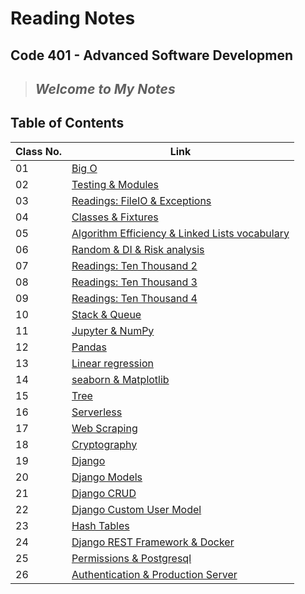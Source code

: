 # Reading Notes

## Code 401 - Advanced Software Developmen

> ## *Welcome to My Notes*

## Table of Contents

| Class No. | Link                                                                                                                 |
|-----------|----------------------------------------------------------------------------------------------------------------------|
| 01        | [Big O](https://muhammadqasemtarboush1.github.io/reading-notes/Class%2001/)                                          |
| 02        | [Testing & Modules](https://muhammadqasemtarboush1.github.io/reading-notes/Class%2002/)                              |
| 03        | [Readings: FileIO & Exceptions](https://muhammadqasemtarboush1.github.io/reading-notes/Class%2003/)                  |
| 04        | [Classes & Fixtures](https://muhammadqasemtarboush1.github.io/reading-notes/Class%2004/)                             |
| 05        | [Algorithm Efficiency & Linked Lists vocabulary](https://muhammadqasemtarboush1.github.io/reading-notes/Class%2005/) |
| 06        | [Random & DI & Risk analysis](https://muhammadqasemtarboush1.github.io/reading-notes/Class%2006/)                    |
| 07        | [Readings: Ten Thousand 2](https://muhammadqasemtarboush1.github.io/reading-notes/Class%2007/)                       |
| 08        | [Readings: Ten Thousand 3](https://muhammadqasemtarboush1.github.io/reading-notes/Class%2008/)                       |
| 09        | [Readings: Ten Thousand 4](https://muhammadqasemtarboush1.github.io/reading-notes/Class%2009/)                       |
| 10        | [Stack & Queue](https://muhammadqasemtarboush1.github.io/reading-notes/Class%2010/)                                  |
| 11        | [Jupyter & NumPy](https://muhammadqasemtarboush1.github.io/reading-notes/Class%2011/)                                |
| 12        | [Pandas](https://muhammadqasemtarboush1.github.io/reading-notes/Class%2012/)                                         |
| 13        | [Linear regression](https://muhammadqasemtarboush1.github.io/reading-notes/Class%2013/)                              |
| 14        | [seaborn & Matplotlib](https://muhammadqasemtarboush1.github.io/reading-notes/Class%2014/)                           |
| 15        | [Tree](https://muhammadqasemtarboush1.github.io/reading-notes/Class%2015/)                                           |
| 16        | [Serverless](https://muhammadqasemtarboush1.github.io/reading-notes/Class%2016/)                                     |
| 17        | [Web Scraping](https://muhammadqasemtarboush1.github.io/reading-notes/Class%2017/)                                   |
| 18        | [Cryptography](https://muhammadqasemtarboush1.github.io/reading-notes/Class%2018/)                                   |
| 19        | [Django](https://muhammadqasemtarboush1.github.io/reading-notes/Class%2019/)                                         |
| 20        | [Django Models](https://muhammadqasemtarboush1.github.io/reading-notes/Class%2020/)                                  |
| 21        | [Django CRUD](https://muhammadqasemtarboush1.github.io/reading-notes/Class%2021/)                                    |
| 22        | [Django Custom User Model](https://muhammadqasemtarboush1.github.io/reading-notes/Class%2022/)                       |
| 23        | [Hash Tables ](https://muhammadqasemtarboush1.github.io/reading-notes/Class%2023/)                                   |
| 24        | [Django REST Framework & Docker ](https://muhammadqasemtarboush1.github.io/reading-notes/Class%2024/)                |
| 25        | [Permissions & Postgresql ](https://muhammadqasemtarboush1.github.io/reading-notes/Class%2025/)                      |
| 26        | [Authentication & Production Server ](https://muhammadqasemtarboush1.github.io/reading-notes/Class%2026/)            |



